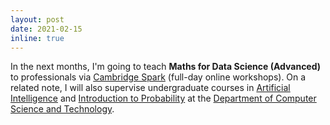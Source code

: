 ```yaml
---
layout: post
date: 2021-02-15
inline: true
---
```


In the next months, I'm going to teach **Maths for Data Science (Advanced)** to professionals via [Cambridge Spark](https://cambridgespark.com/ai-apprenticeships-l7-academy/) (full-day online workshops). On a related note, I will also supervise undergraduate courses in [Artificial Intelligence](https://www.cl.cam.ac.uk/teaching/2021/ArtInt/) and [Introduction to Probability](https://www.cl.cam.ac.uk/teaching/2021/IntroProb/) at the [Department of Computer Science and Technology](https://www.cst.cam.ac.uk/).
